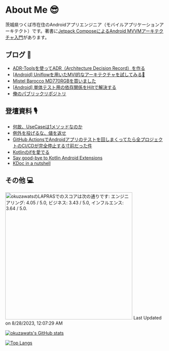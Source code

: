 # About Me 😎

茨城県つくば市在住のAndroidアプリエンジニア（モバイルアプリケーションアーキテクト）です。著書に[Jetpack ComposeによるAndroid MVVMアーキテクチャ入門](https://nextpublishing.jp/book/13660.html)があります。

## ブログ 🚀

<!-- BLOG-POST-LIST:START -->
- [ADR-Toolsを使ってADR（Architecture Decision Record）を作る](https://okuzawats.com/blog/adr/)
- [[Android] Uniflowを用いたMVI的なアーキテクチャを試してみる🦄](https://okuzawats.com/blog/uniflow/)
- [Mistel Barocco MD770RGBを買いました](https://okuzawats.com/blog/barocco/)
- [[Android] 単体テスト用の依存関係をHiltで解決する](https://okuzawats.com/blog/test-dependency-by-hilt/)
- [俺のパブリックリポジトリ](https://okuzawats.com/blog/my-public-repositories/)
<!-- BLOG-POST-LIST:END -->

## 登壇資料 🎙️

- [何故、UseCaseは1メソッドなのか](https://speakerdeck.com/okuzawats/he-gu-usecaseha1mesotudonanoka)
- [例外を投げるな、値を返せ](https://speakerdeck.com/okuzawats/li-wai-wotou-geruna-zhi-wofan-se)
- [GitHub ActionsでAndroidアプリのテストを回しまくってたら全プロジェクトのCI/CDが完全停止する寸前だった件](https://speakerdeck.com/okuzawats/cdgawan-quan-ting-zhi-surucun-qian-datutajian)
- [Kotlinのifを愛でる](https://speakerdeck.com/okuzawats/kotlinnoifwoai-deru)
- [Say good-bye to Kotlin Android Extensions](https://speakerdeck.com/okuzawats/say-good-bye-to-kotlin-android-extensions)
- [KDoc in a nutshell](https://speakerdeck.com/okuzawats/kdoc-in-a-nutshell)

## その他 💻

<!--START_SECTION:lapras-card-->
<p ><a href="https://lapras.com/public/okuzawats" target="_blank" rel="noopener noreferrer"><img alt="okuzawatsのLAPRASでのスコアは次の通りです: エンジニアリング: 4.05 / 5.0, ビジネス: 3.43 / 5.0, インフルエンス: 3.64 / 5.0." src="https://lapras-card-generator.vercel.app/api/svg?e=4.05&b=3.43&i=3.64&b1=%23020E27&b2=%230E5593&i1=%23030E21&i2=%231688BF&l=ja" width="400" ></a>  
Last Updated on 8/28/2023, 12:07:29 AM</p>
<!--END_SECTION:lapras-card-->

[![okuzawats's GitHub stats](https://github-readme-stats.vercel.app/api?username=okuzawats)](https://github.com/anuraghazra/github-readme-stats)

[![Top Langs](https://github-readme-stats.vercel.app/api/top-langs/?username=okuzawats)](https://github.com/anuraghazra/github-readme-stats)

